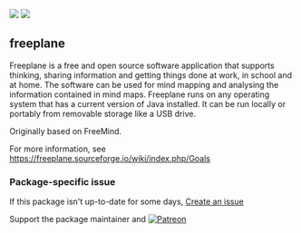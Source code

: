 [![](https://img.shields.io/chocolatey/v/freeplane?color=green&label=freeplane)](https://chocolatey.org/packages/freeplane) [![](https://img.shields.io/chocolatey/dt/freeplane)](https://chocolatey.org/packages/freeplane)

## freeplane
Freeplane is a free and open source software application that supports thinking, sharing information and getting things done at work, in school and at home. The software can be used for mind mapping and analysing the information contained in mind maps. Freeplane runs on any operating system that has a current version of Java installed. It can be run locally or portably from removable storage like a USB drive. 

Originally based on FreeMind.  

For more information, see https://freeplane.sourceforge.io/wiki/index.php/Goals

### Package-specific issue
If this package isn't up-to-date for some days, [Create an issue](https://github.com/tunisiano187/Chocolatey-packages/issues/new/choose)

Support the package maintainer and [![Patreon](https://cdn.jsdelivr.net/gh/tunisiano187/Chocolatey-packages@d15c4e19c709e7148588d4523ffc6dd3cd3c7e5e/icons/patreon.png)](https://www.patreon.com/bePatron?u=39585820)
